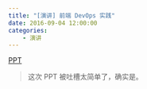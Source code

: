 ```yaml
---
title: "[演讲] 前端 DevOps 实践"
date: 2016-09-04 12:00:00
categories:
    - 演讲
---
```


[PPT](https://www.slideshare.net/wyvernnot/frontend-devops-at-cloudinsight)

> 这次 PPT 被吐槽太简单了，确实是。
